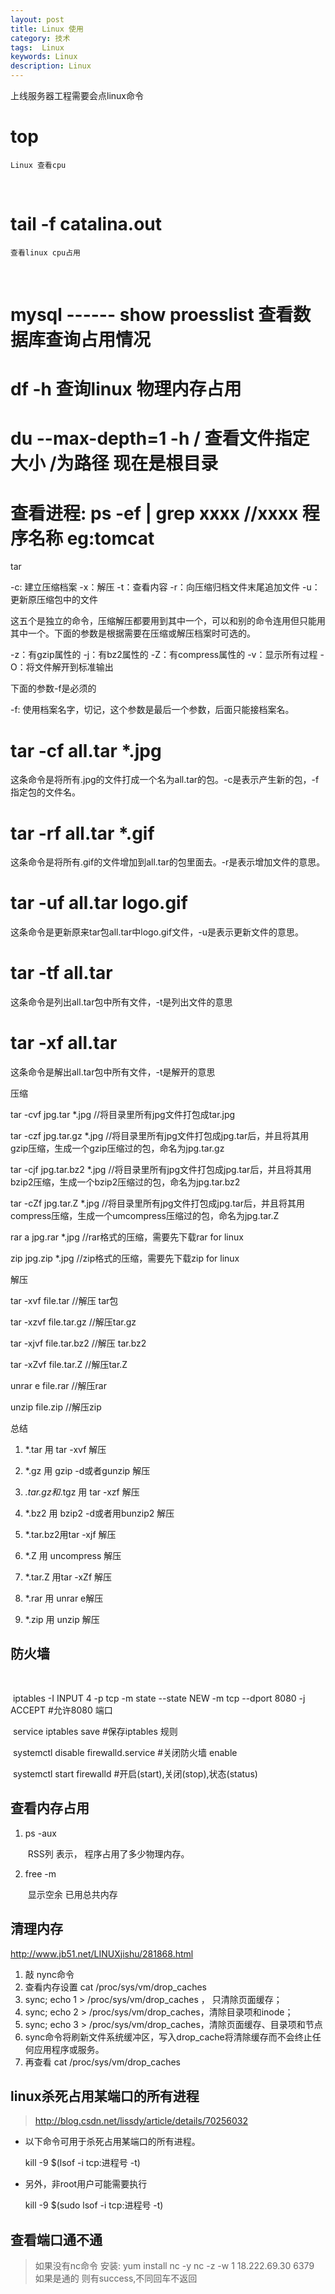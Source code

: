 ```yaml
---
layout: post
title: Linux 使用
category: 技术
tags:  Linux
keywords: Linux
description: Linux
---
```


上线服务器工程需要会点linux命令






# top 
	Linux 查看cpu 

​	

# tail -f catalina.out 
	查看linux cpu占用 

​	
# mysql ------  show proesslist 查看数据库查询占用情况 


# df -h 查询linux 物理内存占用

#  du --max-depth=1 -h / 查看文件指定大小  /为路径   现在是根目录


# 查看进程:   ps -ef | grep xxxx    //xxxx 程序名称 eg:tomcat 

tar

-c: 建立压缩档案
-x：解压
-t：查看内容
-r：向压缩归档文件末尾追加文件
-u：更新原压缩包中的文件

这五个是独立的命令，压缩解压都要用到其中一个，可以和别的命令连用但只能用其中一个。下面的参数是根据需要在压缩或解压档案时可选的。

-z：有gzip属性的
-j：有bz2属性的
-Z：有compress属性的
-v：显示所有过程
-O：将文件解开到标准输出

下面的参数-f是必须的

-f: 使用档案名字，切记，这个参数是最后一个参数，后面只能接档案名。

# tar -cf all.tar *.jpg
这条命令是将所有.jpg的文件打成一个名为all.tar的包。-c是表示产生新的包，-f指定包的文件名。

# tar -rf all.tar *.gif
这条命令是将所有.gif的文件增加到all.tar的包里面去。-r是表示增加文件的意思。

# tar -uf all.tar logo.gif
这条命令是更新原来tar包all.tar中logo.gif文件，-u是表示更新文件的意思。

# tar -tf all.tar
这条命令是列出all.tar包中所有文件，-t是列出文件的意思

# tar -xf all.tar
这条命令是解出all.tar包中所有文件，-t是解开的意思

压缩

tar -cvf jpg.tar *.jpg //将目录里所有jpg文件打包成tar.jpg 

tar -czf jpg.tar.gz *.jpg   //将目录里所有jpg文件打包成jpg.tar后，并且将其用gzip压缩，生成一个gzip压缩过的包，命名为jpg.tar.gz

 tar -cjf jpg.tar.bz2 *.jpg //将目录里所有jpg文件打包成jpg.tar后，并且将其用bzip2压缩，生成一个bzip2压缩过的包，命名为jpg.tar.bz2

tar -cZf jpg.tar.Z *.jpg   //将目录里所有jpg文件打包成jpg.tar后，并且将其用compress压缩，生成一个umcompress压缩过的包，命名为jpg.tar.Z

rar a jpg.rar *.jpg //rar格式的压缩，需要先下载rar for linux

zip jpg.zip *.jpg //zip格式的压缩，需要先下载zip for linux

解压

tar -xvf file.tar //解压 tar包

tar -xzvf file.tar.gz //解压tar.gz

tar -xjvf file.tar.bz2   //解压 tar.bz2

tar -xZvf file.tar.Z   //解压tar.Z

unrar e file.rar //解压rar

unzip file.zip //解压zip

总结

1. *.tar 用 tar -xvf 解压


2. *.gz 用 gzip -d或者gunzip 解压
3. *.tar.gz和*.tgz 用 tar -xzf 解压
4. *.bz2 用 bzip2 -d或者用bunzip2 解压
5. *.tar.bz2用tar -xjf 解压
6. *.Z 用 uncompress 解压
7. *.tar.Z 用tar -xZf 解压
8. *.rar 用 unrar e解压
9. *.zip 用 unzip 解压





## 防火墙

​	

​	iptables -I INPUT 4 -p tcp -m state --state NEW -m tcp --dport 8080 -j ACCEPT #允许8080 端口

​	service iptables save #保存iptables 规则



​	systemctl disable firewalld.service  #关闭防火墙 enable

​	 systemctl start firewalld  #开启(start),关闭(stop),状态(status)



## 查看内存占用

 1.  ps -aux   

     ​     RSS列 表示， 程序占用了多少物理内存。

 2.  free -m  

     ​    显示空余 已用总共内存

## 清理内存

http://www.jb51.net/LINUXjishu/281868.html

  1. 敲  nync命令
  2. 查看内存设置 cat /proc/sys/vm/drop_caches
  3.  sync; echo 1 > /proc/sys/vm/drop_caches ， 只清除页面缓存；
  4.  sync; echo 2 > /proc/sys/vm/drop_caches，清除目录项和inode；
  5.  sync; echo 3 > /proc/sys/vm/drop_caches，清除页面缓存、目录项和节点
  6. sync命令将刷新文件系统缓冲区，写入drop_cache将清除缓存而不会终止任何应用程序或服务。
  7. 再查看 cat /proc/sys/vm/drop_caches

 

 ## linux杀死占用某端口的所有进程
 > http://blog.csdn.net/lissdy/article/details/70256032

 * 以下命令可用于杀死占用某端口的所有进程。

	kill -9 $(lsof -i tcp:进程号 -t)

 * 另外，非root用户可能需要执行

	kill -9 $(sudo lsof -i tcp:进程号 -t)
	
	
## 查看端口通不通 
> 如果没有nc命令 安装: yum install nc  -y
	nc -z -w 1 18.222.69.30  6379
	如果是通的 则有success,不同回车不返回
